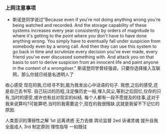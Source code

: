 ### 上网注意事项
* 斯诺登同学说过"Because even if you're not doing anything wrong you're being watched and recorded. And the storage capability of these systems increases every year consistently by orders of magnitude to where it's getting to the point where you don't have to have done anything wrong. You simply have to eventually fall under suspicion from somebody even by a wrong call. And then they can use this system to go back in time and scrutinize every decision you've ever made, every friend you've ever discussed something with. And attack you on that basis to sort to derive suspicion from an innocent life and paint anyone in the context of a wrongdoer."
斯诺登同学曾经强调，只要你选择接入互联网，那么你就已经是名透明人了

收心感受
  现在的我,已经寻不到,能为我发出心中话语的句子.
  我想,之后的感受,还是自己去书写.
  自己玩过的历程,注定像历史一般,埋入风尘,等到之后回忆,仅存的只有,当时的感受,或许也有丝对现实的纠结.
  每个人都有一段不愿提及的往事,这对于我来说算吗?可能算吧.当时的我需要这个,现在的我很残缺.这就是我留不下记忆的原因.
  
  
  
人类意识的薄弱性之解
1st 远离诱惑 无力去做 舆论监督
2ed 诉诸灵魂 提升自我 全面成人
3rd 制定原则 理性指导 一如既往

